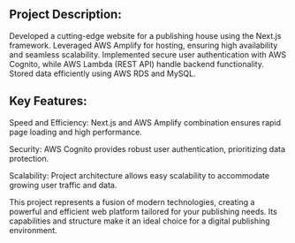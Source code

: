 ## Project Description:
Developed a cutting-edge website for a publishing house using the Next.js framework. Leveraged AWS Amplify for hosting, ensuring high availability and seamless scalability. Implemented secure user authentication with AWS Cognito, while AWS Lambda (REST API) handle backend functionality. Stored data efficiently using AWS RDS and MySQL.

## Key Features:
Speed and Efficiency: Next.js and AWS Amplify combination ensures rapid page loading and high performance.

Security: AWS Cognito provides robust user authentication, prioritizing data protection.

Scalability: Project architecture allows easy scalability to accommodate growing user traffic and data.

This project represents a fusion of modern technologies, creating a powerful and efficient web platform tailored for your publishing needs. Its capabilities and structure make it an ideal choice for a digital publishing environment.
